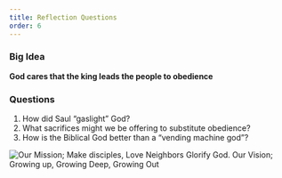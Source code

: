 ```yaml
---
title: Reflection Questions
order: 6
---
```


### Big Idea 
**God cares that the king leads the people to obedience**


### Questions

1.  How did Saul “gaslight” God?
2.  What sacrifices might we be offering to substitute obedience?
3.  How is the Biblical God better than a “vending machine god”?


![Our Mission; Make disciples, Love Neighbors Glorify God. Our Vision; Growing up, Growing Deep, Growing Out](https://raw.githubusercontent.com/stgeorgeshurstville/bulletin/main/images/upload.JPG)
